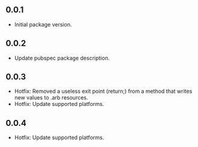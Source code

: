 ## 0.0.1

- Initial package version.

## 0.0.2

- Update pubspec package description.

## 0.0.3

- Hotfix: Removed a useless exit point (return;) from a method that writes new values to .arb resources.
- Hotfix: Update supported platforms.

## 0.0.4

- Hotfix: Update supported platforms.
